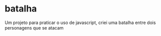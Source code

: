 # batalha
Um projeto para praticar o uso de javascript, criei uma batalha entre dois personagens que se atacam

